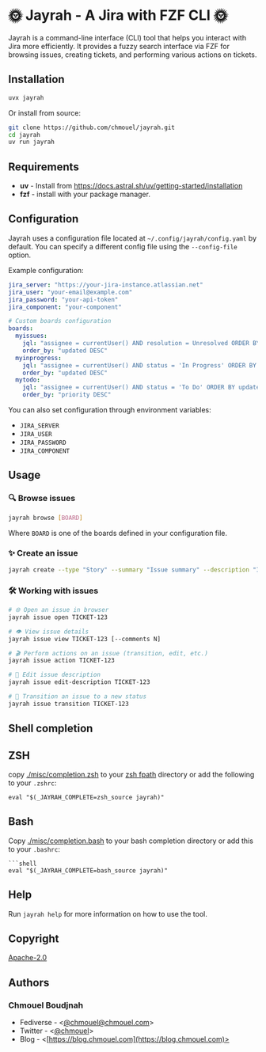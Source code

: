 # 🌞 Jayrah - A Jira with FZF CLI 🌞

Jayrah is a command-line interface (CLI) tool that helps you interact with Jira more efficiently. It provides a fuzzy search interface via FZF for browsing issues, creating tickets, and performing various actions on tickets.

## Installation

```bash
uvx jayrah
```

Or install from source:

```bash
git clone https://github.com/chmouel/jayrah.git
cd jayrah
uv run jayrah
```

## Requirements

* **uv** - Install from <https://docs.astral.sh/uv/getting-started/installation>
* **fzf** - install with your package manager.

## Configuration

Jayrah uses a configuration file located at `~/.config/jayrah/config.yaml` by default. You can specify a different config file using the `--config-file` option.

Example configuration:

```yaml
jira_server: "https://your-jira-instance.atlassian.net"
jira_user: "your-email@example.com"
jira_password: "your-api-token"
jira_component: "your-component"

# Custom boards configuration
boards:
  myissues:
    jql: "assignee = currentUser() AND resolution = Unresolved ORDER BY updated DESC"
    order_by: "updated DESC"
  myinprogress:
    jql: "assignee = currentUser() AND status = 'In Progress' ORDER BY updated DESC"
    order_by: "updated DESC"
  mytodo:
    jql: "assignee = currentUser() AND status = 'To Do' ORDER BY updated DESC"
    order_by: "priority DESC"
```

You can also set configuration through environment variables:

* `JIRA_SERVER`
* `JIRA_USER`
* `JIRA_PASSWORD`
* `JIRA_COMPONENT`

## Usage

### 🔍 Browse issues

```bash
jayrah browse [BOARD]
```

Where `BOARD` is one of the boards defined in your configuration file.

### ✨ Create an issue

```bash
jayrah create --type "Story" --summary "Issue summary" --description "Issue description"
```

### 🛠️ Working with issues

```bash
# 🌐 Open an issue in browser
jayrah issue open TICKET-123

# 👁️ View issue details
jayrah issue view TICKET-123 [--comments N]

# 🎬 Perform actions on an issue (transition, edit, etc.)
jayrah issue action TICKET-123

# 📝 Edit issue description
jayrah issue edit-description TICKET-123

# 🔄 Transition an issue to a new status
jayrah issue transition TICKET-123
```

## Shell completion

## ZSH

copy [./misc/completion.zsh](./misc/completion.zsh) to your [zsh fpath](https://github.com/zsh-users/zsh-completions/blob/master/zsh-completions-howto.org#telling-zsh-which-function-to-use-for-completing-a-command)
directory or add the following to your `.zshrc`:

```shell
eval "$(_JAYRAH_COMPLETE=zsh_source jayrah)" 
```

## Bash

Copy [./misc/completion.bash](./misc/completion.bash) to your bash completion
directory or add this to your `.bashrc`:

```shell
```shell
eval "$(_JAYRAH_COMPLETE=bash_source jayrah)" 
```

## Help

Run `jayrah help` for more information on how to use the tool.

## Copyright

[Apache-2.0](./LICENSE)

## Authors

### Chmouel Boudjnah

* Fediverse - <[@chmouel@chmouel.com](https://fosstodon.org/@chmouel)>
* Twitter - <[@chmouel](https://twitter.com/chmouel)>
* Blog  - <[https://blog.chmouel.com](https://blog.chmouel.com)>
